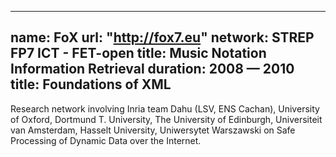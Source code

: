 
---
name: FoX 
url: "http://fox7.eu"
network: STREP FP7 ICT - FET-open
title: Music Notation Information Retrieval
duration: 2008 &mdash; 2010
title: Foundations of XML
---

Research network involving Inria team Dahu (LSV, ENS Cachan), University of Oxford, Dortmund T. University, The University of Edinburgh, Universiteit van Amsterdam, Hasselt University, Uniwersytet Warszawski on Safe Processing of Dynamic Data over the Internet.